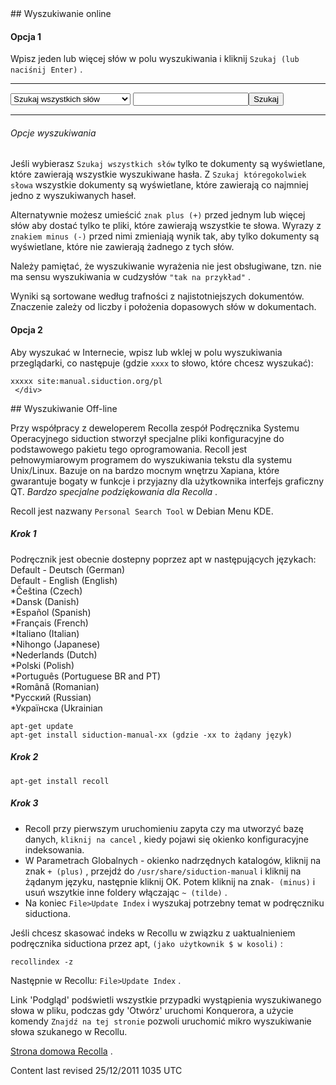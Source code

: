 <div id="main-page"></div>
<div class="divider" id="search-on"></div>
## Wyszukiwanie online

#### Opcja 1

Wpisz jeden lub więcej słów w polu wyszukiwania i kliknij `Szukaj (lub naciśnij Enter)` .


---

<form method="get" action="/cgi-bin/perlfect/search-pl/search.pl">
  
<input type="hidden" name="p" value="1" />  
<input type="hidden" name="lang" value="pl" />  
<input type="hidden" name="include" value="" />  
<input type="hidden" name="exclude" value="" />  
<input type="hidden" name="penalty" value="0" />  
<select name="mode">  
<option value="all">Szukaj wszystkich słów</option>  
<option value="any">Szukaj któregokolwiek słowa</option>  
</select>  
<input type="text" name="q" /><input type="submit" value="Szukaj" />  


</form>

---

###### Opcje wyszukiwania 

Jeśli wybierasz `Szukaj wszystkich słów`  tylko te dokumenty są wyświetlane, które zawierają wszystkie wyszukiwane hasła. Z `Szukaj któregokolwiek słowa`  wszystkie dokumenty są wyświetlane, które zawierają co najmniej jedno z wyszukiwanych haseł. 

Alternatywnie możesz umieścić `znak plus (+)`  przed jednym lub więcej słów aby dostać tylko te pliki, które zawierają wszystkie te słowa. Wyrazy z `znakiem minus (-)`  przed nimi zmieniają wynik tak, aby tylko dokumenty są wyświetlane, które nie zawierają żadnego z tych słów. 

Należy pamiętać, że wyszukiwanie wyrażenia nie jest obsługiwane, tzn. nie ma sensu wyszukiwania w cudzysłów `"tak na przykład"` .

Wyniki są sortowane według trafności z najistotniejszych dokumentów. Znaczenie zależy od liczby i położenia dopasowych słów w dokumentach. 

#### Opcja 2

Aby wyszukać w Internecie, wpisz lub wklej w polu wyszukiwania przeglądarki, co następuje (gdzie `xxxx`  to słowo, które chcesz wyszukać): 

~~~  
xxxxx site:manual.siduction.org/pl  
 </div>  
~~~

<div class="divider" id="search-off"></div>
## Wyszukiwanie Off-line

Przy współpracy z deweloperem Recolla zespół Podręcznika Systemu Operacyjnego siduction stworzył specjalne pliki konfiguracyjne do podstawowego pakietu tego oprogramowania. Recoll jest pełnowymiarowym programem do wyszukiwania tekstu dla systemu Unix/Linux. Bazuje on na bardzo mocnym wnętrzu Xapiana, które gwarantuje bogaty w funkcje i przyjazny dla użytkownika interfejs graficzny QT.  *Bardzo specjalne podziękowania dla Recolla* .

Recoll jest nazwany `Personal Search Tool`  w Debian Menu KDE.

##### Krok 1

Podręcznik jest obecnie dostepny poprzez apt w następujących językach:  
Default - Deutsch (German)  
Default - English (English)  
*Čeština (Czech)  
*Dansk (Danish)  
*Español (Spanish)  
*Français (French)  
*Italiano (Italian)  
*Nihongo (Japanese)  
*Nederlands (Dutch)  
*Polski (Polish)  
*Português (Portuguese BR and PT)  
*Română (Romanian)  
*Русский (Russian)  
*Українска (Ukrainian  


~~~  
apt-get update  
apt-get install siduction-manual-xx (gdzie -xx to żądany język)  
~~~

##### Krok 2

~~~  
apt-get install recoll  
~~~

##### Krok 3

+ Recoll przy pierwszym uruchomieniu zapyta czy ma utworzyć bazę danych, `kliknij na cancel` , kiedy pojawi się okienko konfiguracyjne indeksowania.  
+ W Parametrach Globalnych - okienko nadrzędnych katalogów, kliknij na znak `+ (plus)` , przejdź do `/usr/share/siduction-manual`  i kliknij na żądanym języku, następnie kliknij OK. Potem kliknij na znak`- (minus)`  i usuń wszytkie inne foldery włączając `~ (tilde)` .  
+ Na koniec `File>Update Index`  i wyszukaj potrzebny temat w podręczniku siductiona.  

Jeśli chcesz skasować indeks w Recollu w związku z uaktualnieniem podręcznika siductiona przez apt, `(jako użytkownik $ w kosoli)` :

~~~  
recollindex -z  
~~~

Następnie w Recollu: `File>Update Index` .

Link 'Podgląd' podświetli wszystkie przypadki wystąpienia wyszukiwanego słowa w pliku, podczas gdy 'Otwórz' uruchomi Konquerora, a użycie komendy `Znajdź na tej stronie`  pozwoli uruchomić mikro wyszukiwanie słowa szukanego w Recollu.

 [Strona domowa Recolla](http://www.lesbonscomptes.com/recoll/) .

<div id="rev">Content last revised 25/12/2011 1035 UTC</div>
